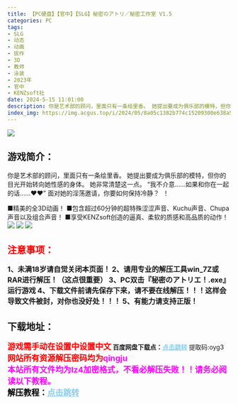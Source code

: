 ```yaml
---
title: 【PC硬盘】【官中】【SLG】秘密のアトリ／秘密工作室 V1.5
categories: PC
tags:
- SLG
- 动态
- 动画
- 拔作
- 3D
- 教师
- 泳装
- 2023年
- 官中
- KENZsoft社
date: 2024-5-15 11:01:00
description: 你是艺术部的顾问，里面只有一条绘里香。 她提出要成为俱乐部的模特，但你的目光开始转向她性感的身体。 她非常清楚这一点。“我不介意……如果和你在一起的话……♥️♥️”面对她的淫荡邀请，你要如何保持冷静？  ！
index_img: https://img.acgus.top/i/2024/05/8a05c1382b774c15209300e638a5f1ea.webp
---
```

![](https://img.acgus.top/i/2024/05/8a05c1382b774c15209300e638a5f1ea.webp)
## 游戏简介：
你是艺术部的顾问，里面只有一条绘里香。 她提出要成为俱乐部的模特，但你的目光开始转向她性感的身体。 她非常清楚这一点。
“我不介意……如果和你在一起的话……♥️♥️”
面对她的淫荡邀请，你要如何保持冷静？  ！

■精美的全3D动画！
■包含超过60分钟的超特殊涩涩声音、Kuchu声音、Chupa声音以及组合声音！
■享受KENZsoft创造的逼真、柔软的质感和高品质的动作！
![](https://img.acgus.top/i/2024/05/57434062b1fb9df1c19b3d31b0a03220.webp)
![](https://img.acgus.top/i/2024/05/bf50d24abd757b98a2b6b1c4f85bd458.webp)
![](https://img.acgus.top/i/2024/05/c0e18e0bcb86efa21ef10a8579164606.webp)





## <font color=#FF0000 >注意事项：</font>
<font size=3><b>1、未满18岁请自觉关闭本页面！
2、请用专业的解压工具win_7Z或RAR进行解压！（这点很重要）
3、PC双击『秘密のアトリエ！.exe』运行游戏
4、下载文件前请先保存下来，请不要在线解压！！！这样会导致文件被封，对你也没好处！！！
5、有能力请支持正版！</b></font>

## 下载地址：
<font color=#FF0000 size=4>**游戏需手动在设置中设置中文**</font>
<b>百度网盘下载点：</b><a href="https://pan.baidu.com/s/10VGtBE3sgFqYRyqCUl817w?pwd=oyg3" style="color: #87CEEB;"><b>点击跳转</b></a> 提取码:oyg3
<a style="padding: 0" href="https://post.qingju.org/AD/"><img style="max-width:100%" src="https://img.acgus.top/i/2024/07/478f689b8021d8d499ab43d21acf137a.gif" alt=""></a>
<b><font color=#FF0000 size=4>网站所有资源解压密码均为</b></font><b><font color=#FF00FF size=4>qingju</font><font color=#FF0000 ></font></b><br><b><font color=#FF00FF size=4>本站所有文件均为lz4加密格式，不看必解压失败！！请务必阅读以下教程。</b></font><br><b><font color=#000 size=4>解压教程：</b><a href="https://post.qingju.org/tutorial/000/" style="color: #87CEEB;"><b>点击跳转</b></a>